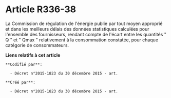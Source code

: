 # Article R336-38

La Commission de régulation de l'énergie publie par tout moyen approprié et dans les meilleurs délais des données
statistiques calculées pour l'ensemble des fournisseurs, rendant compte de l'écart entre les quantités " Q " et " Qmax "
relativement à la consommation constatée, pour chaque catégorie de consommateurs.

**Liens relatifs à cet article**

	**Codifié par**:

	  - Décret n°2015-1823 du 30 décembre 2015 - art.

	**Créé par**:

	  - Décret n°2015-1823 du 30 décembre 2015 - art.
